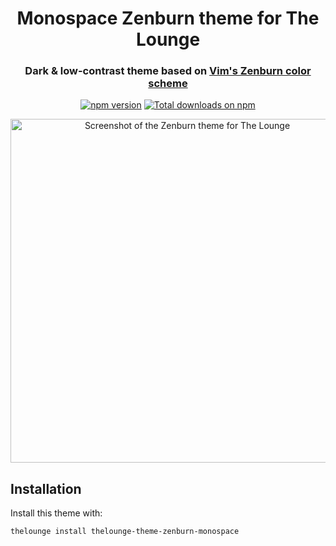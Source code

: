 <h1 align="center">
	Monospace Zenburn theme for The Lounge
</h1>

<h3 align="center">
	Dark & low-contrast theme based on <a href="http://kippura.org/zenburnpage/">Vim's Zenburn color scheme</a>
</h3>

<p align="center">
	<a href="https://yarn.pm/thelounge-theme-zenburn-monospace"><img
		alt="npm version"
		src="https://img.shields.io/npm/v/thelounge-theme-zenburn-monospace.svg?style=flat-square"></a>
	<a href="https://npm-stat.com/charts.html?package=thelounge-theme-zenburn-monospace&from=2016-02-12"><img
		alt="Total downloads on npm"
		src="https://img.shields.io/npm/dt/thelounge-theme-zenburn-monospace.svg?colorB=007dc7&style=flat-square"></a>
</p>

<p align="center">
	<img src="screenshot.png" alt="Screenshot of the Zenburn theme for The Lounge" width="550">
</p>

## Installation

Install this theme with:

```sh
thelounge install thelounge-theme-zenburn-monospace
```
